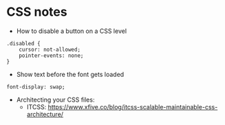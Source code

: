 # CSS notes

* How to disable a button on a CSS level
~~~
.disabled {
    cursor: not-allowed;
    pointer-events: none;
}
~~~

* Show text before the font gets loaded
~~~
font-display: swap;
~~~


* Architecting your CSS files:
    - ITCSS: https://www.xfive.co/blog/itcss-scalable-maintainable-css-architecture/
